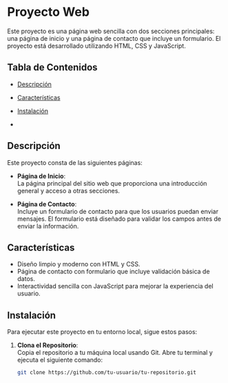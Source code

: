 # Proyecto Web

Este proyecto es una página web sencilla con dos secciones principales: una página de inicio y una página de contacto que incluye un formulario. El proyecto está desarrollado utilizando HTML, CSS y JavaScript.

## Tabla de Contenidos

- [Descripción](#descripción)
- [Características](#características)
- [Instalación](#instalación)

- 
## Descripción

Este proyecto consta de las siguientes páginas:

- **Página de Inicio**:  
  La página principal del sitio web que proporciona una introducción general y acceso a otras secciones.

- **Página de Contacto**:  
  Incluye un formulario de contacto para que los usuarios puedan enviar mensajes. El formulario está diseñado para validar los campos antes de enviar la información.

## Características

- Diseño limpio y moderno con HTML y CSS.
- Página de contacto con formulario que incluye validación básica de datos.
- Interactividad sencilla con JavaScript para mejorar la experiencia del usuario.

## Instalación

Para ejecutar este proyecto en tu entorno local, sigue estos pasos:

1. **Clona el Repositorio**:  
   Copia el repositorio a tu máquina local usando Git. Abre tu terminal y ejecuta el siguiente comando:

   ```bash
   git clone https://github.com/tu-usuario/tu-repositorio.git
